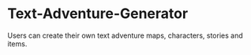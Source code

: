 # Text-Adventure-Generator
Users can create their own text adventure maps, characters, stories and items.
